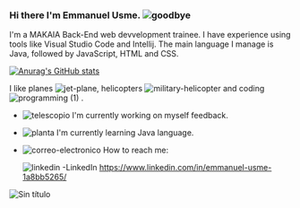 ### Hi there I'm  Emmanuel Usme. ![goodbye](https://user-images.githubusercontent.com/120135105/223740102-e935d9c3-b87e-43da-a880-9d99b87b9abd.png)


I'm a MAKAIA Back-End web devvelopment trainee. I have experience using tools like Visual Studio Code  and Intellij. The main language I manage is Java, followed by JavaScript,  HTML and CSS.

[![Anurag's GitHub stats](https://github-readme-stats.vercel.app/api?username=EmmanuelUs4)](https://github.com/anuraghazra/github-readme-stats)

I like planes ![jet-plane](https://user-images.githubusercontent.com/120135105/223732981-475dd64a-4690-4af7-977e-0b5af1161598.png), helicopters ![military-helicopter](https://user-images.githubusercontent.com/120135105/223733070-4efd15c4-1351-4584-bd2d-5725bcac0a50.png) and coding ![programming (1)](https://user-images.githubusercontent.com/120135105/223732291-4df7303c-0439-4417-838a-743966ee7521.png)
.


- ![telescopio](https://user-images.githubusercontent.com/120135105/223738537-4f40c747-085e-4881-9b14-e72d391ccd51.png)
  I'm currently working on myself feedback.
-  ![planta](https://user-images.githubusercontent.com/120135105/223738719-3a4d0a1a-a00c-40e6-96cb-caba6d3d9580.png)
 I'm currently learning Java language.
- ![correo-electronico](https://user-images.githubusercontent.com/120135105/223739032-58fc50b3-d39a-449d-8b0a-0db0525d09bd.png)
  How to reach me: 
                
     ![linkedin](https://user-images.githubusercontent.com/120135105/223739062-b06608fc-5a4d-4a4c-ae51-44236297007c.png)
  -LinkedIn https://www.linkedin.com/in/emmanuel-usme-1a8bb5265/
      
![Sin título](https://user-images.githubusercontent.com/120135105/223735716-934524b0-b4f4-4204-b4a1-b966aa4a39d7.png)

<!--
**EmmanuelUs4/EmmanuelUs4** is a ✨ _special_ ✨ repository because its `README.md` (this file) appears on your GitHub profile.

Here are some ideas to get you started:


- 🌱 I’m currently learning ...
- 👯 I’m looking to collaborate on ...
- 🤔 I’m looking for help with ...
- 💬 Ask me about ...
- 📫 How to reach me: ...
- 😄 Pronouns: ...
- ⚡ Fun fact: ...
-->
